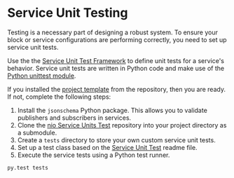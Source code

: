 # Service Unit Testing

Testing is a necessary part of designing a robust system. To ensure your block or service configurations are performing correctly, you need to set up service unit tests.

Use the the [Service Unit Test Framework](https://github.com/niolabs/service_tests) to define unit tests for a service's behavior. Service unit tests are written in Python code and make use of the [Python unittest module](https://docs.python.org/3/library/unittest.html).

If you installed the [project template](https://github.com/niolabs/project_template) from the repository, then you are ready. If not, complete the following steps:

1. Install the `jsonschema` Python package. This allows you to validate publishers and subscribers in services.
2. Clone the [nio Service Units Test](https://github.com/niolabs/service_tests) repository into your project directory as a submodule.
3. Create a `tests` directory to store your own custom service unit tests.
4. Set up a test class based on the [Service Unit Test](https://github.com/niolabs/service_tests) readme file.
4. Execute the service tests using a Python test runner.
```
py.test tests
```
